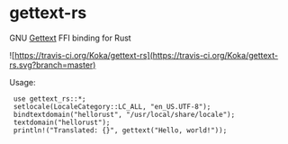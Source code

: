 # gettext-rs

GNU [Gettext](https://www.gnu.org/software/gettext/) FFI binding for Rust

![https://travis-ci.org/Koka/gettext-rs](https://travis-ci.org/Koka/gettext-rs.svg?branch=master)

Usage:

```
 use gettext_rs::*;
 setlocale(LocaleCategory::LC_ALL, "en_US.UTF-8");
 bindtextdomain("hellorust", "/usr/local/share/locale");
 textdomain("hellorust");
 println!("Translated: {}", gettext("Hello, world!"));
```

